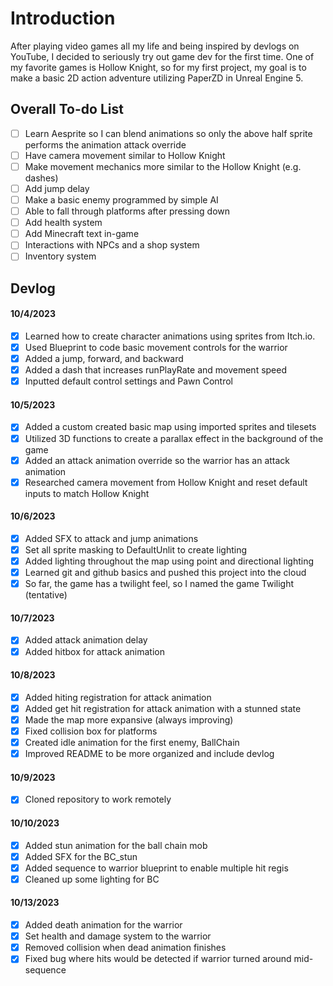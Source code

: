 # Introduction

After playing video games all my life and being inspired by devlogs on YouTube, I decided to seriously try out game dev for the first time. One of my favorite games is Hollow Knight, so for my first project, my goal is to make a basic 2D action adventure utilizing PaperZD in Unreal Engine 5.

## Overall To-do List

- [ ] Learn Aesprite so I can blend animations so only the above half sprite performs the animation attack override <br>
- [ ] Have camera movement similar to Hollow Knight <br>
- [ ] Make movement mechanics more similar to the Hollow Knight (e.g. dashes) <br>
- [ ] Add jump delay <br>
- [ ] Make a basic enemy programmed by simple AI <br>
- [ ] Able to fall through platforms after pressing down <br>
- [ ] Add health system
- [ ] Add Minecraft text in-game
- [ ] Interactions with NPCs and a shop system
- [ ] Inventory system

## Devlog

#### 10/4/2023

- [X] Learned how to create character animations using sprites from Itch.io.<br>
- [X] Used Blueprint to code basic movement controls for the warrior<br>
- [X] Added a jump, forward, and backward<br>
- [X] Added a dash that increases runPlayRate and movement speed<br>
- [X] Inputted default control settings and Pawn Control<br>

#### 10/5/2023
- [X] Added a custom created basic map using imported sprites and tilesets<br>
- [X] Utilized 3D functions to create a parallax effect in the background of the game<br>
- [X] Added an attack animation override so the warrior has an attack animation<br>
- [X] Researched camera movement from Hollow Knight and reset default inputs to match Hollow Knight<br>

#### 10/6/2023
- [X] Added SFX to attack and jump animations<br>
- [X] Set all sprite masking to DefaultUnlit to create lighting<br>
- [X] Added lighting throughout the map using point and directional lighting<br>
- [X] Learned git and github basics and pushed this project into the cloud <br>
- [X] So far, the game has a twilight feel, so I named the game Twilight (tentative) <br>

#### 10/7/2023
- [X] Added attack animation delay <br>
- [X] Added hitbox for attack animation<br>

#### 10/8/2023
- [X] Added hiting registration for attack animation <br>
- [X] Added get hit registration for attack animation with a stunned state <br>
- [X] Made the map more expansive (always improving)<br>
- [X] Fixed collision box for platforms <br>
- [X] Created idle animation for the first enemy, BallChain <br>
- [X] Improved README to be more organized and include devlog <br>

#### 10/9/2023

- [X] Cloned repository to work remotely

#### 10/10/2023

- [X] Added stun animation for the ball chain mob
- [X] Added SFX for the BC_stun
- [X] Added sequence to warrior blueprint to enable multiple hit regis
- [X] Cleaned up some lighting for BC

#### 10/13/2023

- [X] Added death animation for the warrior
- [X] Set health and damage system to the warrior
- [X] Removed collision when dead animation finishes
- [X] Fixed bug where hits would be detected if warrior turned around mid-sequence